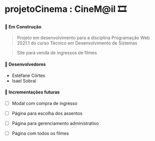 # projetoCinema : CineM@il 🎞️
#### 🚧 Em Construção
> Projeto em desenvolvimento para a disciplina Programação Web 2021.1 do curso Técnico em Desenvolvimento de Sistemas 

> Site para venda de ingressos de filmes

#### 👥 Desenvolvedores
- Estéfane Côrtes
- Isael Sobral

#### 🚩 Incrementações futuras
- [ ] Modal com compra de ingresso 
- [ ] Página para escolha dos assentos 
- [ ] Página para gerenciamento administrativo 
- [ ] Página com todos os filmes




